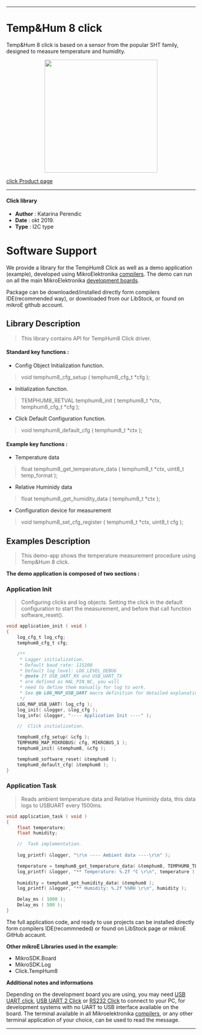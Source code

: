 
 

---
# Temp&Hum 8 click

Temp&Hum 8 click is based on a sensor from the popular SHT family, designed to measure temperature and humidity. 

<p align="center">
  <img src="https://download.mikroe.com/images/click_for_ide/temphum8_click.png" height=300px>
</p>

[click Product page](https://www.mikroe.com/temp-hum-8-click)

---


#### Click library 

- **Author**        : Katarina Perendic
- **Date**          : okt 2019.
- **Type**          : I2C type


# Software Support

We provide a library for the TempHum8 Click 
as well as a demo application (example), developed using MikroElektronika 
[compilers](https://shop.mikroe.com/compilers). 
The demo can run on all the main MikroElektronika [development boards](https://shop.mikroe.com/development-boards).

Package can be downloaded/installed directly form compilers IDE(recommended way), or downloaded from our LibStock, or found on mikroE github account. 

## Library Description

> This library contains API for TempHum8 Click driver.

#### Standard key functions :

- Config Object Initialization function.
> void temphum8_cfg_setup ( temphum8_cfg_t *cfg ); 
 
- Initialization function.
> TEMPHUM8_RETVAL temphum8_init ( temphum8_t *ctx, temphum8_cfg_t *cfg );

- Click Default Configuration function.
> void temphum8_default_cfg ( temphum8_t *ctx );


#### Example key functions :

- Temperature data
> float temphum8_get_temperature_data ( temphum8_t *ctx, uint8_t temp_format );
 
- Relative Huminidy data
> float temphum8_get_humidity_data ( temphum8_t *ctx );

- Configuration device for measurement
> void temphum8_set_cfg_register ( temphum8_t *ctx, uint8_t cfg );

## Examples Description

> This demo-app shows the temperature measurement procedure using Temp&Hum 8 click.

**The demo application is composed of two sections :**

### Application Init 

> Configuring clicks and log objects. 
> Setting the click in the default configuration to start the measurement, 
> and before that call function software_reset().

```c
void application_init ( void )
{
    log_cfg_t log_cfg;
    temphum8_cfg_t cfg;

    /** 
     * Logger initialization.
     * Default baud rate: 115200
     * Default log level: LOG_LEVEL_DEBUG
     * @note If USB_UART_RX and USB_UART_TX 
     * are defined as HAL_PIN_NC, you will 
     * need to define them manually for log to work. 
     * See @b LOG_MAP_USB_UART macro definition for detailed explanation.
     */
    LOG_MAP_USB_UART( log_cfg );
    log_init( &logger, &log_cfg );
    log_info( &logger, "---- Application Init ----" );

    //  Click initialization.

    temphum8_cfg_setup( &cfg );
    TEMPHUM8_MAP_MIKROBUS( cfg, MIKROBUS_1 );
    temphum8_init( &temphum8, &cfg );

    temphum8_software_reset( &temphum8 );
    temphum8_default_cfg( &temphum8 ); 
}
```

### Application Task

> Reads ambient temperature data and Relative Huminidy data, 
> this data logs to USBUART every 1500ms.

```c
void application_task ( void )
{
    float temperature;
    float humidity;

    //  Task implementation.
    
    log_printf( &logger, "\r\n ---- Ambient data ----\r\n" );

    temperature = temphum8_get_temperature_data( &temphum8, TEMPHUM8_TEMPERATURE_IN_CELSIUS );
    log_printf( &logger, "** Temperature: %.2f °C \r\n", temperature );
    
    humidity = temphum8_get_humidity_data( &temphum8 );
    log_printf( &logger, "** Humidity: %.2f %%RH \r\n", humidity );

    Delay_ms ( 1000 );
    Delay_ms ( 500 );
}
```

The full application code, and ready to use projects can be  installed directly form compilers IDE(recommneded) or found on LibStock page or mikroE GitHub accaunt.

**Other mikroE Libraries used in the example:** 

- MikroSDK.Board
- MikroSDK.Log
- Click.TempHum8

**Additional notes and informations**

Depending on the development board you are using, you may need 
[USB UART click](https://shop.mikroe.com/usb-uart-click), 
[USB UART 2 Click](https://shop.mikroe.com/usb-uart-2-click) or 
[RS232 Click](https://shop.mikroe.com/rs232-click) to connect to your PC, for 
development systems with no UART to USB interface available on the board. The 
terminal available in all Mikroelektronika 
[compilers](https://shop.mikroe.com/compilers), or any other terminal application 
of your choice, can be used to read the message.



---
